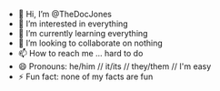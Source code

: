 - 👋 Hi, I’m @TheDocJones
- 👀 I’m interested in everything
- 🌱 I’m currently learning everything
- 💞️ I’m looking to collaborate on nothing
- 📫 How to reach me ... hard to do
- 😄 Pronouns: he/him   //  it/its   //  they/them   // I'm easy
- ⚡ Fun fact: none of my facts are fun

<!---
TheDocJones/TheDocJones is a ✨ special ✨ repository because its `README.md` (this file) appears on your GitHub profile.
You can click the Preview link to take a look at your changes.
--->
